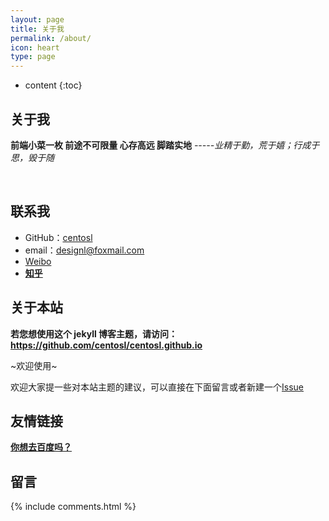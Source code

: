 ```yaml
---
layout: page
title: 关于我
permalink: /about/
icon: heart
type: page
---
```


* content
{:toc}

## 关于我

**前端小菜一枚  前途不可限量  心存高远 脚踏实地**
*-----业精于勤，荒于嬉；行成于思，毁于随*

  <br/>      
 
## 联系我

* GitHub：<a href="https://github.com/centosl" target="_blank">centosl</a>
* email：designl@foxmail.com
* <a href="https://weibo.com/5824704588" target="_blank">Weibo</a>
* <a href="https://www.zhihu.com/people/centosl" target="_blank"><strong>知乎</strong></a>


## 关于本站

**若您想使用这个 jekyll 博客主题，请访问：<a href="https://github.com/centosl/centosl.github.io" target="_blank">https://github.com/centosl/centosl.github.io</a>**

~欢迎使用~

欢迎大家提一些对本站主题的建议，可以直接在下面留言或者新建一个<a href="https://github.com/centosl/centosl.github.io/issues" target="_blank">Issue</a> 



## 友情链接
__<a href="https://www.baidu.com" target="_blank">你想去百度吗？</a>__


## 留言
 {% include comments.html %}
